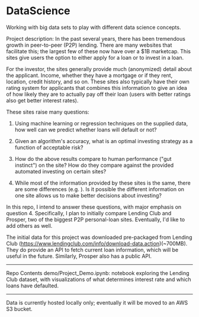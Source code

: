 # DataScience
Working with big data sets to play with different data science concepts.

Project description:
In the past several years, there has been tremendous growth in peer-to-peer (P2P) lending.  There are many websites that facilitate this; the largest few of these now have over a $1B marketcap.  This sites give users the option to either apply for a loan or to invest in a loan.  

For the investor, the sites generally provide much (anonymized) detail about the applicant.  Income, whether they have a mortgage or if they rent, location, credit history, and so on.  These sites also typically have their own rating system for applicants that combines this information to give an idea of how likely they are to actually pay off their loan (users with better ratings also get better interest rates).  

These sites raise many questions:
1) Using machine learning or regression techniques on the supplied data, how well can we predict whether loans will default or not?

2) Given an algorithm's accuracy, what is an optimal investing strategy as a function of acceptable risk?

3) How do the above results compare to human performance ("gut instinct") on the site? How do they compare against the provided automated investing on certain sites?

4) While most of the information provided by these sites is the same, there are some differences (e.g. ).  Is it possible the different information on one site allows us to make better decisions about investing?  

In this repo, I intend to answer these questions, with major emphasis on question 4.  Specifically, I plan to initially compare Lending Club and Prosper, two of the biggest P2P personal-loan sites.  Eventually, I'd like to add others as well.

The initial data for this project was downloaded pre-packaged from Lending Club (https://www.lendingclub.com/info/download-data.action)(~700MB).  They do provide an API to fetch current loan information, which will be useful in the future.  Similarly, Prosper also has a public API.


----------------------------------------------------------------------------------------------------------------------------------
Repo Contents
  demo/Project_Demo.ipynb: notebook exploring the Lending Club dataset, with visualizations of what determines interest rate and which   loans have defaulted.
  
----------------------------------------------------------------------------------------------------------------------------------
Data is currently hosted locally only; eventually it will be moved to an AWS S3 bucket.
